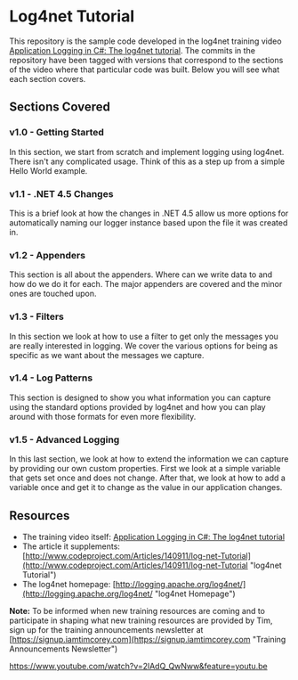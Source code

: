# Log4net Tutorial
This repository is the sample code developed in the log4net training video [Application Logging in C#: The log4net tutorial](http://youtu.be/2lAdQ_QwNww "Application Logging in C#"). The commits in the repository have been tagged with versions that correspond to the sections of the video where that particular code was built. Below you will see what each section covers.

## Sections Covered ##
### v1.0 - Getting Started ###
In this section, we start from scratch and implement logging using log4net. There isn't any complicated usage. Think of this as a step up from a simple Hello World example.

### v1.1 - .NET 4.5 Changes ###
This is a brief look at how the changes in .NET 4.5 allow us more options for automatically naming our logger instance based upon the file it was created in.

### v1.2 - Appenders ###
This section is all about the appenders. Where can we write data to and how do we do it for each. The major appenders are covered and the minor ones are touched upon.

### v1.3 - Filters ###
In this section we look at how to use a filter to get only the messages you are really interested in logging. We cover the various options for being as specific as we want about the messages we capture.

### v1.4 - Log Patterns ###
This section is designed to show you what information you can capture using the standard options provided by log4net and how you can play around with those formats for even more flexibility.

### v1.5 - Advanced Logging ###
In this last section, we look at how to extend the information we can capture by providing our own custom properties. First we look at a simple variable that gets set once and does not change. After that, we look at how to add a variable once and get it to change as the value in our application changes.

## Resources ##
- The training video itself: [Application Logging in C#: The log4net tutorial](http://youtu.be/2lAdQ_QwNww "Application Logging in C#")
- The article it supplements: [http://www.codeproject.com/Articles/140911/log-net-Tutorial](http://www.codeproject.com/Articles/140911/log-net-Tutorial "log4net Tutorial")
- The log4net homepage: [http://logging.apache.org/log4net/](http://logging.apache.org/log4net/ "log4net Homepage")

**Note:** To be informed when new training resources are coming and to participate in shaping what new training resources are provided by Tim, sign up for the training announcements newsletter at [https://signup.iamtimcorey.com](https://signup.iamtimcorey.com "Training Announcements Newsletter")

https://www.youtube.com/watch?v=2lAdQ_QwNww&feature=youtu.be


